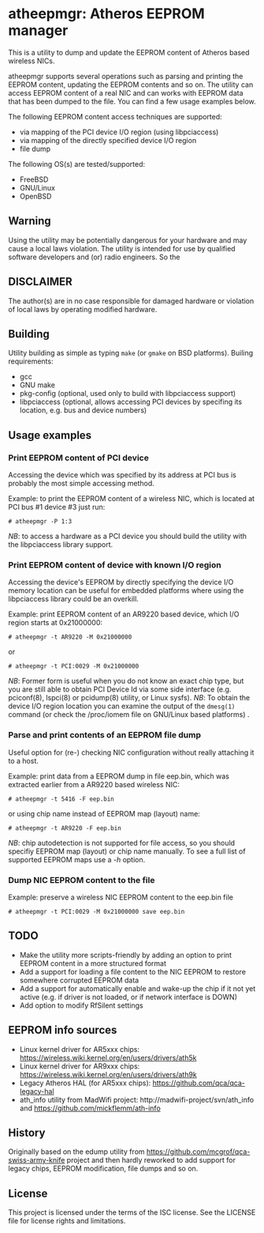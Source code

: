 atheepmgr: Atheros EEPROM manager
=================================

This is a utility to dump and update the EEPROM content of Atheros based wireless NICs.

atheepmgr supports several operations such as parsing and printing the EEPROM content, updating the EEPROM contents and so on. The utility can access EEPROM content of a real NIC and can works with EEPROM data that has been dumped to the file. You can find a few usage examples below.

The following EEPROM content access techniques are supported:
* via mapping of the PCI device I/O region (using libpciaccess)
* via mapping of the directly specified device I/O region
* file dump

The following OS(s) are tested/supported:

* FreeBSD
* GNU/Linux
* OpenBSD

Warning
-------

Using the utility may be potentially dangerous for your hardware and may cause a local laws violation. The utility is intended for use by qualified software developers and (or) radio engineers. So the

DISCLAIMER
----------

The author(s) are in no case responsible for damaged hardware or violation of local laws by operating modified hardware.

Building
--------

Utility building as simple as typing `make` (or `gmake` on BSD platforms). Builing requirements:
* gcc
* GNU make
* pkg-config (optional, used only to build with libpciaccess support)
* libpciaccess (optional, allows accessing PCI devices by specifing its location, e.g. bus and device numbers)

Usage examples
--------------

### Print EEPROM content of PCI device

Accessing the device which was specified by its address at PCI bus is probably the most simple accessing method.

Example: to print the EEPROM content of a wireless NIC, which is located at PCI bus #1 device #3 just run:

```
# atheepmgr -P 1:3
```

*NB*: to access a hardware as a PCI device you should build the utility with the libpciaccess library support.

### Print EEPROM content of device with known I/O region

Accessing the device's EEPROM by directly specifying the device I/O memory location can be useful for embedded platforms where using the libpciaccess library could be an overkill.

Example: print EEPROM content of an AR9220 based device, which I/O region starts at 0x21000000:

```
# atheepmgr -t AR9220 -M 0x21000000
```

or

```
# atheepmgr -t PCI:0029 -M 0x21000000
```

*NB*: Former form is useful when you do not know an exact chip type, but you are still able to obtain PCI Device Id via some side interface (e.g. pciconf(8), lspci(8) or pcidump(8) utility, or Linux sysfs).
*NB*: To obtain the device I/O region location you can examine the output of the `dmesg(1)` command (or check the /proc/iomem file on GNU/Linux based platforms) .

### Parse and print contents of an EEPROM file dump

Useful option for (re-) checking NIC configuration without really attaching it to a host.

Example: print data from a EEPROM dump in file eep.bin, which was extracted earlier from a AR9220 based wireless NIC:

```
# atheepmgr -t 5416 -F eep.bin
```

or using chip name instead of EEPROM map (layout) name:

```
# atheepmgr -t AR9220 -F eep.bin
```

*NB*: chip autodetection is not supported for file access, so you should specifiy EEPROM map (layout) or chip name manually. To see a full list of supported EEPROM maps use a *-h* option.

### Dump NIC EEPROM content to the file

Example: preserve a wireless NIC EEPROM content to the eep.bin file

```
# atheepmgr -t PCI:0029 -M 0x21000000 save eep.bin
```

TODO
----

* Make the utility more scripts-friendly by adding an option to print EEPROM content in a more structured format
* Add a support for loading a file content to the NIC EEPROM to restore somewhere corrupted EEPROM data
* Add a support for automatically enable and wake-up the chip if it not yet active (e.g. if driver is not loaded, or if network interface is DOWN)
* Add option to modify RfSilent settings

EEPROM info sources
-------------------

* Linux kernel driver for AR5xxx chips: https://wireless.wiki.kernel.org/en/users/drivers/ath5k
* Linux kernel driver for AR9xxx chips: https://wireless.wiki.kernel.org/en/users/drivers/ath9k
* Legacy Atheros HAL (for AR5xxx chips): https://github.com/qca/qca-legacy-hal
* ath_info utility from MadWifi project: http://madwifi-project/svn/ath_info and https://github.com/mickflemm/ath-info

History
-------

Originally based on the edump utility from https://github.com/mcgrof/qca-swiss-army-knife project and then hardly reworked to add support for legacy chips, EEPROM modification, file dumps and so on.

License
-------

This project is licensed under the terms of the ISC license. See the LICENSE file for license rights and limitations.
